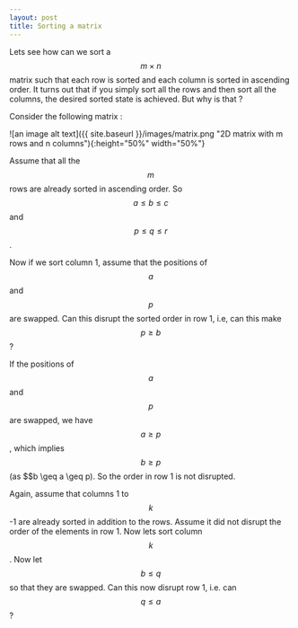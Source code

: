 ```yaml
---
layout: post
title: Sorting a matrix 
---
```

Lets see how can we sort a $$ m \times n $$ matrix such that each row is sorted and each column is sorted in ascending order. It turns out that if you simply sort all the rows and then sort all the columns, the desired sorted state is achieved. But why is that ? 

Consider the following matrix : 

![an image alt text]({{ site.baseurl }}/images/matrix.png "2D matrix with m rows and n columns"){:height="50%" width="50%"}

Assume that all the $$m$$ rows are already sorted in ascending order. So $$a \leq b \leq c$$ and $$p \leq q \leq r$$. 

Now if we sort column 1, assume that the positions of $$a$$ and $$p$$ are swapped. Can this disrupt the sorted order in row 1, i.e, can this make $$p \ge b$$ ?

If the positions of $$a$$ and $$p$$ are swapped, we have $$ a \geq p $$, which implies $$ b \geq p $$ (as $$b \geq a \geq p). So the order in row 1 is not disrupted. 

Again, assume that columns 1 to $$k$$-1 are already sorted in addition to the rows. Assume it did not disrupt the order of the elements in row 1. Now lets sort column $$k$$. Now let $$ b \le q $$ so that they are swapped. Can this now disrupt row 1, i.e. can $$ q \le a $$ ? 



